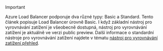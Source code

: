 > [!IMPORTANT]
Azure Load Balancer podporuje dva různé typy: Basic a Standard. Tento článek popisuje Load Balancer úrovně Basic. I když základní nástroj pro vyrovnávání zatížení je všeobecně dostupná, nástroj pro vyrovnávání zatížení je aktuálně ve verzi public preview. Další informace o standardní nástroje pro vyrovnávání zatížení najdete v tématu [nástroj pro vyrovnávání zatížení přehled](https://aka.ms/AzureLoadBalancerStandard).
